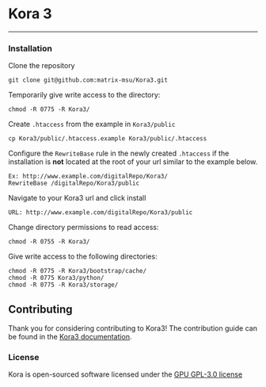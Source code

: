 # Kora 3 
***

### Installation
Clone the repository
    
    git clone git@github.com:matrix-msu/Kora3.git

Temporarily give write access to the directory:
    
    chmod -R 0775 -R Kora3/

Create `.htaccess` from the example in `Kora3/public`

    cp Kora3/public/.htaccess.example Kora3/public/.htaccess

Configure the `RewriteBase` rule in the newly created `.htaccess` if the installation is **not** located at the root of your url similar to the example below.

    Ex: http://www.example.com/digitalRepo/Kora3/
    RewriteBase /digitalRepo/Kora3/public

Navigate to your Kora3  url and click install

    URL: http://www.example.com/digitalRepo/Kora3/public

Change directory permissions to read access:
    
    chmod -R 0755 -R Kora3/
    
Give write access to the following directories:

    chmod -R 0775 -R Kora3/bootstrap/cache/
    chmod -R 0775 Kora3/python/
    chmod -R 0775 -R Kora3/storage/

## Contributing

Thank you for considering contributing to Kora3! The contribution guide can be found in the [Kora3 documentation](http://kora.com).

### License

Kora is open-sourced software licensed under the [GPU GPL-3.0 license](https://opensource.org/licenses/GPL-3.0)
